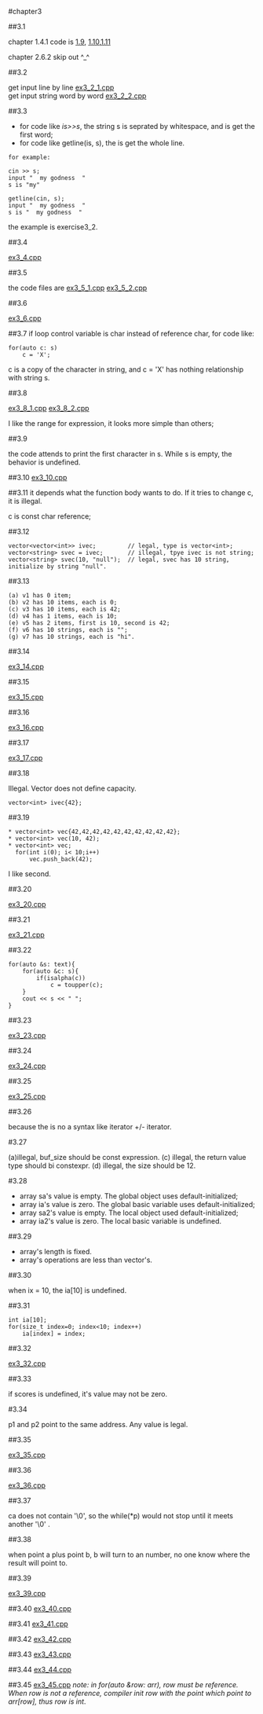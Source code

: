 #chapter3


##3.1

chapter 1.4.1 code is [1.9](https://github.com/suisuihan/cpp-primer/blob/master/chapter3/ex3_1_1.9.cpp),
[1.10](https://github.com/suisuihan/cpp-primer/blob/master/chapter3/ex3_1_1.10.cpp),[1.11](https://github.com/suisuihan/cpp-primer/blob/master/chapter3/ex3_1_1.11.cpp)

chapter 2.6.2 skip out  ^_^

##3.2

get input line by line [ex3_2_1.cpp](https://github.com/suisuihan/cpp-primer/blob/master/chapter3/ex3_2_1.cpp)  
get input string word by word [ex3_2_2.cpp](https://github.com/suisuihan/cpp-primer/blob/master/chapter3/ex3_2_2.cpp)

##3.3

* for code like *is>>s*, the string s is seprated by whitespace, and is get the first word;
* for code like getline(is, s), the is get the whole line.
~~~
for example:

cin >> s;
input "  my godness  "
s is "my"

getline(cin, s);
input "  my godness  "
s is "  my godness  "
~~~
the example is exercise3_2.

##3.4

[ex3_4.cpp](https://github.com/suisuihan/cpp-primer/blob/master/chapter3/ex3_4.cpp)

##3.5

the code files are
[ex3_5_1.cpp](https://github.com/suisuihan/cpp-primer/blob/master/chapter3/ex3_5_1.cpp)
[ex3_5_2.cpp](https://github.com/suisuihan/cpp-primer/blob/master/chapter3/ex3_5_2.cpp)

##3.6

[ex3_6.cpp](https://github.com/suisuihan/cpp-primer/blob/master/chapter3/ex3_6.cpp)

##3.7
if loop control variable is char instead of reference char, for code like:

```
for(auto c: s)
    c = 'X';
```

c is a copy of the character in string, and c = 'X' has nothing relationship with string s.

##3.8

[ex3_8_1.cpp](https://github.com/suisuihan/cpp-primer/blob/master/chapter3/ex3_8_1.cpp)
[ex3_8_2.cpp](https://github.com/suisuihan/cpp-primer/blob/master/chapter3/ex3_8_2.cpp)

I like the range for expression, it looks more simple than others;

##3.9

the code attends to print the first character in s. While s is empty, the behavior is undefined.

##3.10
[ex3_10.cpp](https://github.com/suisuihan/cpp-primer/blob/master/chapter3/ex3_10.cpp)

##3.11
it depends what the function body wants to do. If it tries to change c, it is illegal.

c is const char reference;

##3.12

~~~
vector<vector<int>> ivec;         // legal, type is vector<int>;
vector<string> svec = ivec;       // illegal, tpye ivec is not string;
vector<string> svec(10, "null");  // legal, svec has 10 string, initialize by string "null". 
~~~

##3.13

~~~
(a) v1 has 0 item;
(b) v2 has 10 items, each is 0;
(c) v3 has 10 items, each is 42;
(d) v4 has 1 items, each is 10;
(e) v5 has 2 items, first is 10, second is 42;
(f) v6 has 10 strings, each is "";
(g) v7 has 10 strings, each is "hi".
~~~

##3.14

[ex3_14.cpp](https://github.com/suisuihan/cpp-primer/blob/master/chapter3/ex3_14.cpp)

##3.15

[ex3_15.cpp](https://github.com/suisuihan/cpp-primer/blob/master/chapter3/ex3_15.cpp)

##3.16

[ex3_16.cpp](https://github.com/suisuihan/cpp-primer/blob/master/chapter3/ex3_16.cpp)

##3.17

[ex3_17.cpp](https://github.com/suisuihan/cpp-primer/blob/master/chapter3/ex3_17.cpp)

##3.18

Illegal. Vector does not define capacity.
~~~
vector<int> ivec{42};
~~~

##3.19

~~~
* vector<int> vec{42,42,42,42,42,42,42,42,42,42};
* vector<int> vec(10, 42);
* vector<int> vec;
  for(int i(0); i< 10;i++)
      vec.push_back(42);
~~~
I like second.

##3.20

[ex3_20.cpp](https://github.com/suisuihan/cpp-primer/blob/master/chapter3/ex3_20.cpp)


##3.21

[ex3_21.cpp](https://github.com/suisuihan/cpp-primer/blob/master/chapter3/ex3_21.cpp)

##3.22

~~~
for(auto &s: text){
    for(auto &c: s){
        if(isalpha(c))
            c = toupper(c);
    }
    cout << s << " ";
}
~~~

##3.23

[ex3_23.cpp](https://github.com/suisuihan/cpp-primer/blob/master/chapter3/ex3_23.cpp)


##3.24


[ex3_24.cpp](https://github.com/suisuihan/cpp-primer/blob/master/chapter3/ex3_24.cpp)

##3.25

[ex3_25.cpp](https://github.com/suisuihan/cpp-primer/blob/master/chapter3/ex3_25.cpp)


##3.26

because the is no a syntax like iterator +/- iterator.


#3.27

(a)illegal, buf_size should be const expression. (c) illegal, the return value type should bi constexpr. (d) illegal, the size should be 12.

#3.28

* array sa's value is empty. The global object uses default-initialized;
* array ia's value is zero. The global basic variable uses default-initialized;
* array sa2's value is empty. The local object used default-initialized;
* array ia2's value is zero. The local basic variable is undefined.

##3.29

* array's length is fixed.
* array's operations are less than vector's.

##3.30

when ix = 10, the ia[10] is undefined.

##3.31

~~~
int ia[10];
for(size_t index=0; index<10; index++)
    ia[index] = index;
~~~

##3.32


[ex3_32.cpp](https://github.com/suisuihan/cpp-primer/blob/master/chapter3/ex3_32.cpp)


##3.33

if scores is undefined, it's value may not be zero.

#3.34 

p1 and p2 point to the same address. Any value is legal.

##3.35

[ex3_35.cpp](https://github.com/suisuihan/cpp-primer/blob/master/chapter3/ex3_35.cpp)

##3.36


[ex3_36.cpp](https://github.com/suisuihan/cpp-primer/blob/master/chapter3/ex3_36.cpp)


##3.37 

ca does not contain '\0', so the while(*p) would not stop until it meets another '\0' .

##3.38

when point a plus point b, b will turn to an number, no one know where the result will point to.

##3.39

[ex3_39.cpp](https://github.com/suisuihan/cpp-primer/blob/master/chapter3/ex3_39.cpp)

##3.40
[ex3_40.cpp](https://github.com/suisuihan/cpp-primer/blob/master/chapter3/ex3_40.cpp)



##3.41
[ex3_41.cpp](https://github.com/suisuihan/cpp-primer/blob/master/chapter3/ex3_41.cpp)


##3.42
[ex3_42.cpp](https://github.com/suisuihan/cpp-primer/blob/master/chapter3/ex3_42.cpp)


##3.43
[ex3_43.cpp](https://github.com/suisuihan/cpp-primer/blob/master/chapter3/ex3_43.cpp)


##3.44
[ex3_44.cpp](https://github.com/suisuihan/cpp-primer/blob/master/chapter3/ex3_44.cpp)


##3.45
[ex3_45.cpp](https://github.com/suisuihan/cpp-primer/blob/master/chapter3/ex3_45.cpp)
*note: in for(auto &row: arr), row must be reference. When row is not a reference, compiler init row with the point which point to
arr[row], thus row is int*. 




